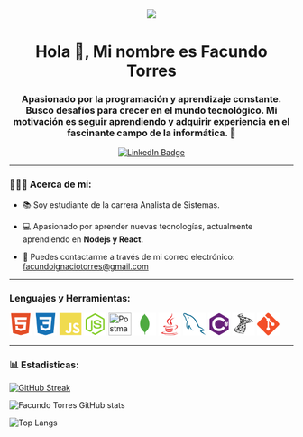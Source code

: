 <div class="header" align="center">
   <img src="https://i.blogs.es/4e5da4/github3/450_1000.jpg" width="400"> 
   <h1 align="center">Hola 👋, Mi nombre es Facundo Torres</h1>
   <h3 align="center">Apasionado por la programación y aprendizaje constante. Busco desafíos para crecer en el mundo tecnológico. Mi motivación es seguir aprendiendo y adquirir experiencia en el fascinante campo de la informática. 🚀</h3>
</div>

<div id="badges" align="center">
    <a href="https://www.linkedin.com/in/facutorres93/">
     <img src="https://img.shields.io/badge/Linkendin-blue?logo=LinkedIn&link=https%3A%2F%2Fwww.linkedin.com%2Fin%2Ffacutorres93%2F" alt="LinkedIn Badge">   
    </a>
</div>

---

### 👨🏻‍💻 Acerca de mí:

- 📚 Soy estudiante de la carrera Analista de Sistemas.
  
- 💻 Apasionado por aprender nuevas tecnologías, actualmente aprendiendo en **Nodejs y React**.
  
- 📩 Puedes contactarme a través de mi correo electrónico: facundoignaciotorres@gmail.com



---

<div align="left">
    <h3>Lenguajes y Herramientas:</h3>
    <div>
        <img src="https://github.com/devicons/devicon/blob/master/icons/html5/html5-plain.svg" title="HTML5" **alt="HTML5" width="40" height="40">
        <img src="https://github.com/devicons/devicon/blob/master/icons/css3/css3-plain.svg" title="CSS3" **alt="CSS3" width="40" height="40">
        <img src="https://github.com/devicons/devicon/blob/master/icons/javascript/javascript-plain.svg" title="JavaScript" **alt="JavaScript" width="40" height="40">
        <img src="https://github.com/devicons/devicon/blob/master/icons/nodejs/nodejs-plain.svg" title="NodeJs" **alt="NodeJs" width="40" height="40">
        <img src="https://github.com/flathub/com.getpostman.Postman/blob/master/logo-mark.svg" title="Postman" **alt="Postman" width="40" height="40">
        <img src="https://github.com/devicons/devicon/blob/master/icons/mongodb/mongodb-plain.svg" title="MongoDB" **alt="MongoDB" width="40" height="40">
        <img src="https://github.com/devicons/devicon/blob/master/icons/java/java-plain.svg" title="JAVA" **alt="JAVA" width="40" height="40">
        <img src="https://github.com/devicons/devicon/blob/master/icons/mysql/mysql-plain.svg" title="MySql" **alt="MySql" width="40" height="40">
        <img src="https://github.com/devicons/devicon/blob/master/icons/csharp/csharp-plain.svg" title="C#" **alt="C#" width="40" height="40">
        <img src="https://github.com/devicons/devicon/blob/master/icons/microsoftsqlserver/microsoftsqlserver-plain.svg" title="SQLserver" **alt="SQLserver" width="40" height="40">
        <img src="https://github.com/devicons/devicon/blob/master/icons/git/git-plain.svg" title="Git" **alt="Git" width="40" height="40">
    </div>
</div>

---

### 📊 Estadisticas:

[![GitHub Streak](http://github-readme-streak-stats.herokuapp.com?user=FacundoTorres93&theme=dark&hide_border=true&locale=es&date_format=M%20j%5B%2C%20Y%5D)](https://git.io/streak-stats)

![Facundo Torres GitHub stats](https://github-readme-stats.vercel.app/api?username=FacundoTorres93&theme=onedark)

![Top Langs](https://github-readme-stats.vercel.app/api/top-langs/?username=FacundoTorres93&hide_progress=true)
